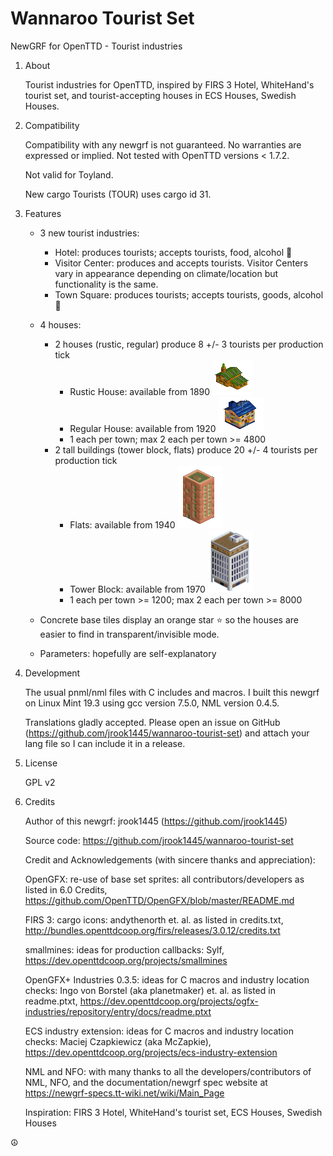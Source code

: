 # Wannaroo Tourist Set

NewGRF for OpenTTD - Tourist industries

1. About

    Tourist industries for OpenTTD, inspired by FIRS 3 Hotel, WhiteHand's tourist set, and tourist-accepting houses in ECS Houses, Swedish Houses.

1. Compatibility

    Compatibility with any newgrf is not guaranteed. No warranties are expressed or implied. Not tested with OpenTTD versions < 1.7.2.

    Not valid for Toyland.

    New cargo Tourists (TOUR) uses cargo id 31.

1. Features

    * 3 new tourist industries:
        * Hotel: produces tourists; accepts tourists, food, alcohol :wine_glass:
        * Visitor Center: produces and accepts tourists. Visitor Centers vary in appearance depending on climate/location but functionality is the same.
        * Town Square: produces tourists; accepts tourists, goods, alcohol :beers:

    * 4 houses:
        * 2 houses (rustic, regular) produce 8 +/- 3 tourists per production tick
            * Rustic House: available from 1890 ![Rustic House](src/gfx/rustic_house.png)
            * Regular House: available from 1920 ![Regular House](src/gfx/regular_house.png)
            * 1 each per town; max 2 each per town >= 4800
        * 2 tall buildings (tower block, flats) produce 20 +/- 4 tourists per production tick
            * Flats: available from 1940 ![Flats](src/gfx/flats.png)
            * Tower Block: available from 1970 ![Tower Block](src/gfx/tower_block.png)
            * 1 each per town >= 1200; max 2 each per town >= 8000

    * Concrete base tiles display an orange star :star: so the houses are easier to find in transparent/invisible mode.
    
    * Parameters: hopefully are self-explanatory

1. Development

    The usual pnml/nml files with C includes and macros. I built this newgrf on Linux Mint 19.3 using gcc version 7.5.0, NML version 0.4.5.
    
    Translations gladly accepted. Please open an issue on GitHub (https://github.com/jrook1445/wannaroo-tourist-set) and attach your lang file so I can include it in a release.

1. License

    GPL v2

1. Credits

    Author of this newgrf: jrook1445 (https://github.com/jrook1445)

    Source code: https://github.com/jrook1445/wannaroo-tourist-set

    Credit and Acknowledgements (with sincere thanks and appreciation):

    OpenGFX: re-use of base set sprites: all contributors/developers as listed in 6.0 Credits, https://github.com/OpenTTD/OpenGFX/blob/master/README.md

    FIRS 3: cargo icons: andythenorth et. al. as listed in credits.txt, http://bundles.openttdcoop.org/firs/releases/3.0.12/credits.txt

    smallmines: ideas for production callbacks: Sylf, https://dev.openttdcoop.org/projects/smallmines

    OpenGFX+ Industries 0.3.5: ideas for C macros and industry location checks: Ingo von Borstel (aka planetmaker) et. al. as listed in readme.ptxt, https://dev.openttdcoop.org/projects/ogfx-industries/repository/entry/docs/readme.ptxt

    ECS industry extension: ideas for C macros and industry location checks: Maciej Czapkiewicz (aka McZapkie), https://dev.openttdcoop.org/projects/ecs-industry-extension

    NML and NFO: with many thanks to all the developers/contributors of NML, NFO, and the documentation/newgrf spec website at https://newgrf-specs.tt-wiki.net/wiki/Main_Page

    Inspiration: FIRS 3 Hotel, WhiteHand's tourist set, ECS Houses, Swedish Houses

:peace_symbol:

